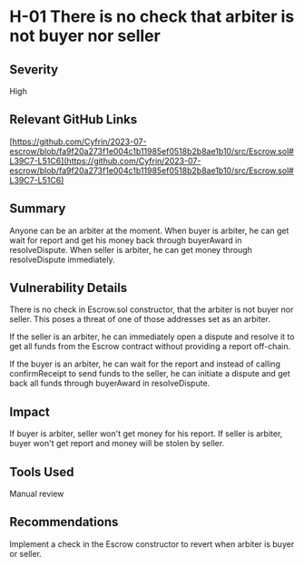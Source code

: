 # H-01 There is no check that arbiter is not buyer nor seller 

## Severity

High

## Relevant GitHub Links

[https://github.com/Cyfrin/2023-07-escrow/blob/fa9f20a273f1e004c1b11985ef0518b2b8ae1b10/src/Escrow.sol#L39C7-L51C6](https://github.com/Cyfrin/2023-07-escrow/blob/fa9f20a273f1e004c1b11985ef0518b2b8ae1b10/src/Escrow.sol#L39C7-L51C6)

## Summary

Anyone can be an arbiter at the moment. When buyer is arbiter, he can get wait for report and get his money back through buyerAward in resolveDispute. When seller is arbiter, he can get money through resolveDispute immediately.

## Vulnerability Details

There is no check in Escrow.sol constructor, that the arbiter is not buyer nor seller. This poses a threat of one of those addresses set as an arbiter.

If the seller is an arbiter, he can immediately open a dispute and resolve it to get all funds from the Escrow contract without providing a report off-chain.

If the buyer is an arbiter, he can wait for the report and instead of calling confirmReceipt to send funds to the seller, he can initiate a dispute and get back all funds through buyerAward in resolveDispute.

## Impact

If buyer is arbiter, seller won't get money for his report. If seller is arbiter, buyer won't get report and money will be stolen by seller.

## Tools Used

Manual review

## Recommendations

Implement a check in the Escrow constructor to revert when arbiter is buyer or seller.